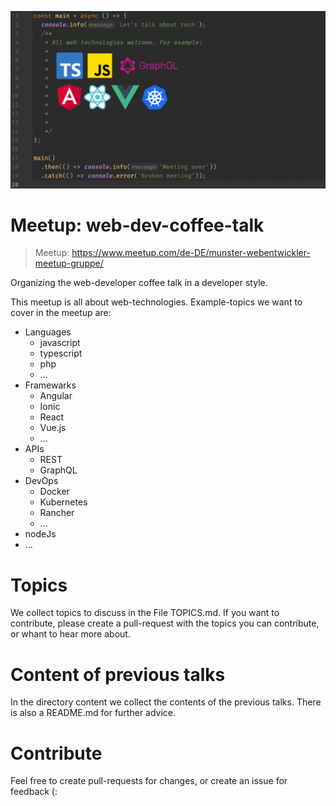 ![web-develoeper coffee-talk](assets/meetup-1200x675.png)

# Meetup: web-dev-coffee-talk

> Meetup: https://www.meetup.com/de-DE/munster-webentwickler-meetup-gruppe/

Organizing the web-developer coffee talk in a developer style.

This meetup is all about web-technologies. Example-topics we want to cover in the meetup are:

* Languages
  * javascript
  * typescript
  * php
  * ...
* Framewarks
  * Angular
  * Ionic
  * React
  * Vue.js
  * ...
* APIs
  * REST
  * GraphQL
* DevOps
  * Docker
  * Kubernetes
  * Rancher
  * ...
* nodeJs
* ...

# Topics
We collect topics to discuss in the File TOPICS.md. If you want to contribute, please create a pull-request with the topics you can contribute, or whant to hear more about.

# Content of previous talks
In the directory content we collect the contents of the previous talks. There is also a README.md for further advice.

# Contribute
Feel free to create pull-requests for changes, or create an issue for feedback (:
